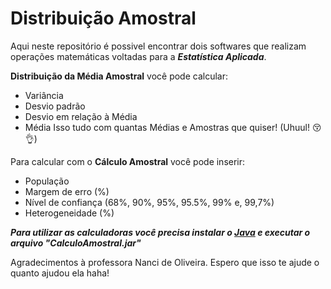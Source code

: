 # Distribuição Amostral

Aqui neste repositório é possivel encontrar dois softwares que realizam operações matemáticas voltadas para a 	**_Estatística Aplicada_**. 

**Distribuição da Média Amostral** você pode calcular:
- Variância
- Desvio padrão
- Desvio em relação à Média
- Média
Isso tudo com quantas Médias e Amostras que quiser! (Uhuul! :kissing_closed_eyes: :ok_hand:)

Para calcular com o **Cálculo Amostral** você pode inserir:
- População
- Margem de erro (%)
- Nível de confiança (68%, 90%, 95%, 95.5%, 99% e, 99,7%)
- Heterogeneidade (%)

**_Para utilizar as calculadoras você precisa instalar o [Java](https://www.java.com/download/) e executar o arquivo "CalculoAmostral.jar"_**

Agradecimentos à professora Nanci de Oliveira. Espero que isso te ajude o quanto ajudou ela haha!
